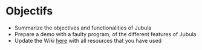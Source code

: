 Objectifs
=========

- Summarize the objectives and functionalities of Jubula
- Prepare a demo with a faulty program, of the different features of Jubula
- Update the Wiki [here](https://github.com/INSA-VV-2013/testing-tools/wiki/Jubula) with all resources that you have used